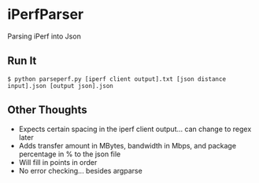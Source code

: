 # iPerfParser
Parsing iPerf into Json

## Run It

```
$ python parseperf.py [iperf client output].txt [json distance input].json [output json].json
```

## Other Thoughts

- Expects certain spacing in the iperf client output... can change to regex later
- Adds transfer amount in MBytes, bandwidth in Mbps, and package percentage in % to the json file
- Will fill in points in order
- No error checking... besides argparse 
